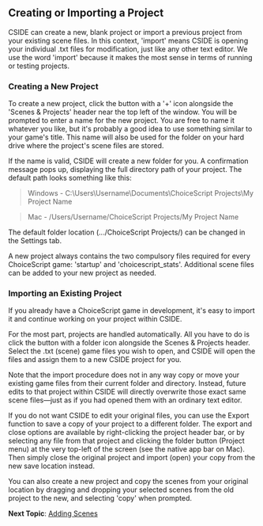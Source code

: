 
## Creating or Importing a Project

CSIDE can create a new, blank project or import a previous project from your existing scene files. In this context, 'import' means CSIDE is opening your individual .txt files for modification, just like any other text editor. We use the word 'import' because it makes the most sense in terms of running or testing projects.


### Creating a New Project

To create a new project, click the button with a '+' icon alongside the 'Scenes & Projects' header near the top left of the window. You will be prompted to enter a name for the new project. You are free to name it whatever you like, but it's probably a good idea to use something similar to your game's title. This name will also be used for the folder on your hard drive where the project's scene files are stored.

If the name is valid, CSIDE will create a new folder for you. A confirmation message pops up, displaying the full directory path of your project. The default path looks something like this:

> Windows - C:\Users\Username\Documents\ChoiceScript Projects\My Project Name

> Mac - /Users/Username/ChoiceScript Projects/My Project Name

The default folder location (.../ChoiceScript Projects/) can be changed in the Settings tab.

A new project always contains the two compulsory files required for every ChoiceScript game: 'startup' and 'choicescript_stats'. Additional scene files can be added to your new project as needed.


### Importing an Existing Project

If you already have a ChoiceScript game in development, it's easy to import it and continue working on your project within CSIDE.

For the most part, projects are handled automatically. All you have to do is click the button with a folder icon alongside the Scenes & Projects header. Select the .txt (scene) game files you wish to open, and CSIDE will open the files and assign them to a new CSIDE project for you.

Note that the import procedure does not in any way copy or move your existing game files from their current folder and directory. Instead, future edits to that project within CSIDE will directly overwrite those exact same scene files—just as if you had opened them with an ordinary text editor.

If you do not want CSIDE to edit your original files, you can use the Export function to save a copy of your project to a different folder. The export and close options are available by right-clicking the project header bar, or by selecting any file from that project and clicking the folder button (Project menu) at the very top-left of the screen (see the native app bar on Mac). Then simply close the original project and import (open) your copy from the new save location instead.

You can also create a new project and copy the scenes from your original location by dragging and dropping your selected scenes from the old project to the new, and selecting 'copy' when prompted.


**Next Topic**: [Adding Scenes](getting-started/adding-scenes.md "Adding Scenes")
